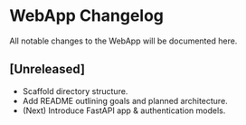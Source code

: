 # WebApp Changelog

All notable changes to the WebApp will be documented here.

## [Unreleased]
- Scaffold directory structure.
- Add README outlining goals and planned architecture.
- (Next) Introduce FastAPI app & authentication models.

